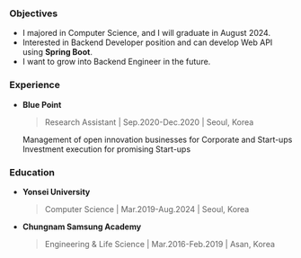 ### Objectives
- I majored in Computer Science, and I will graduate in August 2024.
- Interested in Backend Developer position and can develop Web API using **Spring Boot**.
- I want to grow into Backend Engineer in the future.


### Experience

- **Blue Point**  
  > Research Assistant | Sep.2020-Dec.2020  | Seoul, Korea
  
  Management of open innovation businesses for Corporate and Start-ups  
  Investment execution for promising Start-ups


### Education

- **Yonsei University**
  > Computer Science | Mar.2019-Aug.2024 | Seoul, Korea

- **Chungnam Samsung Academy**
  > Engineering & Life Science | Mar.2016-Feb.2019 | Asan, Korea
